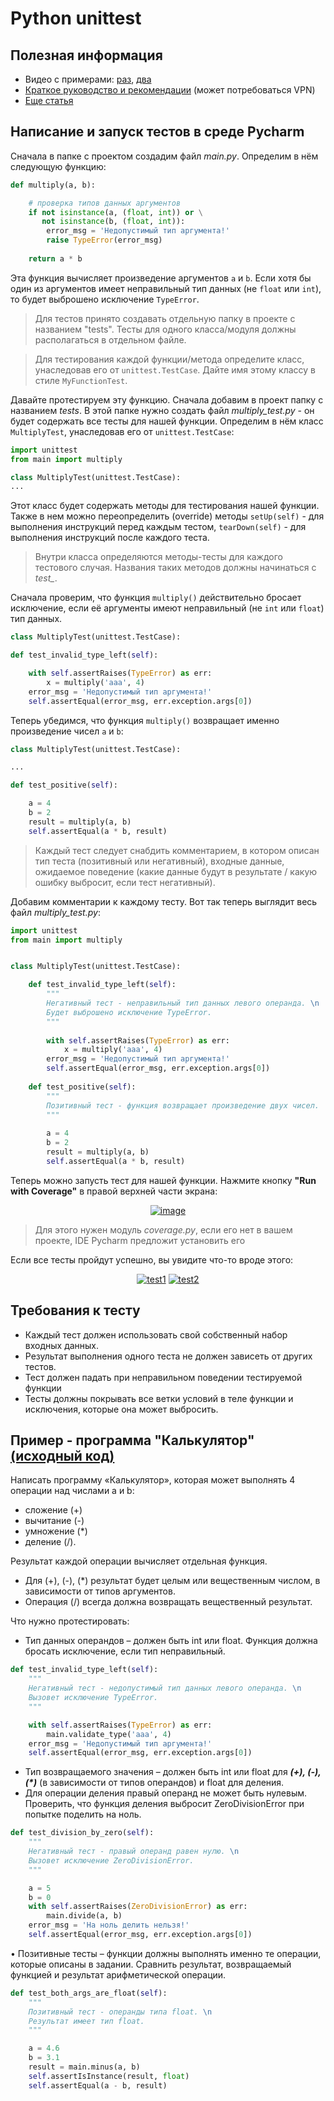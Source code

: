 # Python unittest

## Полезная информация
* Видео с примерами: [раз](https://www.youtube.com/watch?v=YD7aYJh3k-w), [два](https://www.youtube.com/watch?v=Rz4S0v7K7Ho)
* [Краткое руководство и рекомендации](https://ru.hexlet.io/courses/advanced_python/lessons/python_testing_unittest/theory_unit) (может потребоваться VPN)
* [Еще статья](https://tirinox.ru/unit-test-python/)

## Написание и запуск тестов в среде Pycharm
Сначала в папке с проектом создадим файл *main.py*. Определим в нём следующую функцию:
```python
def multiply(a, b):

    # проверка типов данных аргументов
    if not isinstance(a, (float, int)) or \
       not isinstance(b, (float, int)):
        error_msg = 'Недопустимый тип аргумента!'
        raise TypeError(error_msg)
    
    return a * b
```
Эта функция вычисляет произведение аргументов ```a``` и ```b```. Если хотя бы один из аргументов имеет неправильный тип данных (не ```float``` или ```int```), то будет выброшено исключение ```TypeError```.  

> Для тестов принято создавать отдельную папку в проекте с названием "tests". Тесты для одного класса/модуля должны располагаться в отдельном файле.  

> Для тестирования каждой функции/метода определите класс, унаследовав его от ```unittest.TestCase```. Дайте имя этому классу в стиле ```MyFunctionTest```.  

Давайте протестируем эту функцию. Сначала добавим в проект папку с названием *tests*. В этой папке нужно создать файл *multiply_test.py* - он будет содержать все тесты для нашей функции. Определим в нём класс ```MultiplyTest```, унаследовав его от ```unittest.TestCase```:
```python
import unittest
from main import multiply

class MultiplyTest(unittest.TestCase):
...
```

Этот класс будет содержать методы для тестирования нашей функции. Также в нем можно переопределить (override) методы ```setUp(self)``` - для выполнения инструкций перед каждым тестом, ```tearDown(self)``` - для выполнения инструкций после каждого теста.  

> Внутри класса определяются методы-тесты для каждого тестового случая. Названия таких методов должны начинаться с *test_*.  

Сначала проверим, что функция ```multiply()``` действительно бросает исключение, если её аргументы имеют неправильный (не ```int``` или ```float```) тип данных.

```python
class MultiplyTest(unittest.TestCase):

def test_invalid_type_left(self):

    with self.assertRaises(TypeError) as err:
        x = multiply('aaa', 4)
    error_msg = 'Недопустимый тип аргумента!'
    self.assertEqual(error_msg, err.exception.args[0])

```

Теперь убедимся, что функция ```multiply()``` возвращает именно произведение чисел ```a``` и ```b```:

```python
class MultiplyTest(unittest.TestCase):

...

def test_positive(self):

    a = 4
    b = 2
    result = multiply(a, b)
    self.assertEqual(a * b, result)
```

> Каждый тест следует снабдить комментарием, в котором описан тип теста (позитивный или негативный), входные данные, ожидаемое поведение (какие данные будут в результате / какую ошибку выбросит, если тест негативный).

Добавим комментарии к каждому тесту. Вот так теперь выглядит весь файл *multiply_test.py*:
```python
import unittest
from main import multiply


class MultiplyTest(unittest.TestCase):

    def test_invalid_type_left(self):
        """
        Негативный тест - неправильный тип данных левого операнда. \n
        Будет выброшено исключение TypeError.
        """
        
        with self.assertRaises(TypeError) as err:
            x = multiply('aaa', 4)
        error_msg = 'Недопустимый тип аргумента!'
        self.assertEqual(error_msg, err.exception.args[0])
    
    def test_positive(self):
        """
        Позитивный тест - функция возвращает произведение двух чисел.
        """
        
        a = 4
        b = 2
        result = multiply(a, b)
        self.assertEqual(a * b, result)
```

Теперь можно запусть тест для нашей функции. Нажмите кнопку **"Run with Coverage"** в правой верхней части экрана:

<p align=center><a href="https://imgbb.com/"><img src="https://i.ibb.co/TgP2yz2/image.png" alt="image" border="0"></a></p>

> Для этого нужен модуль *coverage.py*, если его нет в вашем проекте, IDE Pycharm предложит установить его

Если все тесты пройдут успешно, вы увидите что-то вроде этого:
<p align=center>
<a href="https://ibb.co/fCNZK5Z"><img src="https://i.ibb.co/8jxGRpG/test1.png" alt="test1" border="0"></a> <a href="https://imgbb.com/"><img src="https://i.ibb.co/Vm5M6zw/test2.png" alt="test2" border="0"></a></p>


## Требования к тесту
* Каждый тест должен использовать свой собственный набор входных данных.
* Результат выполнения одного теста не должен зависеть от других тестов.
* Тест должен падать при неправильном поведении тестируемой функции
* Тесты должны покрывать все ветки условий в теле функции и исключения, которые она может выбросить.

## Пример - программа "Калькулятор" [(исходный код)](https://github.com/Ceowyllian/Calculator)
Написать программу «Калькулятор», которая может выполнять 4 операции над числами a и b: 
* сложение (+)
* вычитание (-)
* умножение (\*)
* деление (/). 

Результат каждой операции вычисляет отдельная функция.

* Для (+), (-), (\*) результат будет целым или вещественным числом, в зависимости от типов аргументов. 
* Операция (/) всегда должна возвращать вещественный результат. 

Что нужно протестировать:
* Тип данных операндов – должен быть int или float. Функция должна бросать исключение, если тип неправильный.
```python
def test_invalid_type_left(self):
    """
    Негативный тест - недопустимый тип данных левого операнда. \n
    Вызовет исключение TypeError.
    """

    with self.assertRaises(TypeError) as err:
        main.validate_type('aaa', 4)
    error_msg = 'Недопустимый тип аргумента!'
    self.assertEqual(error_msg, err.exception.args[0])
```

* Тип возвращаемого значения – должен быть int или float для ***(+), (-), (\*)*** (в зависимости от типов операндов) и float для деления.
* Для операции деления правый операнд не может быть нулевым. Проверить, что функция деления выбросит ZeroDivisionError при попытке поделить на ноль.
```python
def test_division_by_zero(self):
    """
    Негативный тест - правый операнд равен нулю. \n
    Вызовет исключение ZeroDivisionError.
    """

    a = 5
    b = 0
    with self.assertRaises(ZeroDivisionError) as err:
        main.divide(a, b)
    error_msg = 'На ноль делить нельзя!'
    self.assertEqual(error_msg, err.exception.args[0])
```

•	Позитивные тесты – функции должны выполнять именно те операции, которые описаны в задании. Сравнить результат, возвращаемый функцией и результат арифметической операции.
```python
def test_both_args_are_float(self):
    """
    Позитивный тест - операнды типа float. \n
    Результат имеет тип float.
    """

    a = 4.6
    b = 3.1
    result = main.minus(a, b)
    self.assertIsInstance(result, float)
    self.assertEqual(a - b, result)
```
